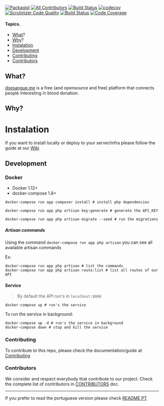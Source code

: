 [![Packagist](https://img.shields.io/packagist/v/doesangueorg/core.svg)](https://packagist.org/packages/doesangueorg/core)
[![All Contributors](https://img.shields.io/badge/all_contributors-0-orange.svg?style=flat-square)](#contributors)
[![Build Status](https://travis-ci.org/doesangueorg/doesangue-core.svg?branch=master)](https://travis-ci.org/doesangueorg/doesangue-core)
[![codecov](https://codecov.io/gh/doesangueorg/doesangue-core/branch/master/graph/badge.svg)](https://codecov.io/gh/doesangueorg/doesangue-core)
[![Scrutinizer Code Quality](https://scrutinizer-ci.com/g/doesangueorg/doesangue-core/badges/quality-score.png?b=master)](https://scrutinizer-ci.com/g/doesangueorg/doesangue-core/?branch=master)
[![Build Status](https://scrutinizer-ci.com/g/doesangueorg/doesangue-core/badges/build.png?b=master)](https://scrutinizer-ci.com/g/doesangueorg/doesangue-core/build-status/development)
[![Code Coverage](https://scrutinizer-ci.com/g/doesangueorg/doesangue-core/badges/coverage.png?b=laravel-55)](https://scrutinizer-ci.com/g/doesangueorg/doesangue-core/?branch=laravel-55)


#### Topics.
* [What](#what)?
* [Why](#why)?
* [Instalation](#instalation)
* [Development](#development)
* [Contributing](#contributing)
* [Contributors](#contributors)

## What?
[doesangue.me](https://doesangue.me) is a free (and opensource and free) platform that connects people interesting in blood donation.

## Why?


# Instalation

If you want to install locally or deploy to your server/infra please follow the guide at our [Wiki](https://github.com/doesangueorg/doesangue-core/wiki)

## Development

### Docker

- Docker 1.12+
- docker-compose 1.8+

```shell
docker-compose run app composer install # install php dependencies
```

```shell
docker-compose run app php artisan key:generate # generate the API_KEY
```

```shell
docker-compose run app php artisan migrate --seed # run the migrations
```

##### Artisan commands
Using the command `docker-compose run app php artisan` you can see all available artisan commands

Ex:

```shell
docker-compose run app php artisan # list the commands
docker-compose run app php artisan route:list # list all routes of our API
```

#### Service
> By default the API run's in `localhost:8080`

```shell
docker-compose up # run's the service
```

To run the service in background:

```shell
docker-compose up -d # run's the service in background
docker-compose down # stop and kill the service
```


### Contributing
To contribute to this repo, please check the documentation/guide at [Contributing](CONTRIBUTING.md)

### Contributors
We consider and respect everybody that contribute to our project.
Check the complete list of contributors in [CONTRIBUTORS](CONTRIBUTORS.md) doc.

-----------------
If you prefer to read the portuguese version please check [README PT](README-ptBR.md) 
